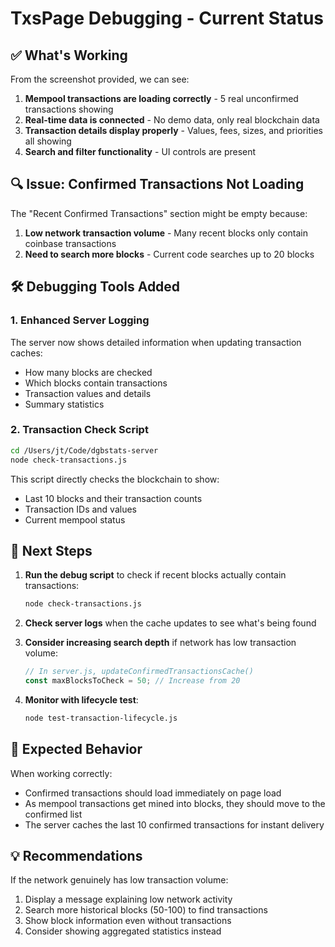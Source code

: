 # TxsPage Debugging - Current Status

## ✅ What's Working

From the screenshot provided, we can see:

1. **Mempool transactions are loading correctly** - 5 real unconfirmed transactions showing
2. **Real-time data is connected** - No demo data, only real blockchain data
3. **Transaction details display properly** - Values, fees, sizes, and priorities all showing
4. **Search and filter functionality** - UI controls are present

## 🔍 Issue: Confirmed Transactions Not Loading

The "Recent Confirmed Transactions" section might be empty because:

1. **Low network transaction volume** - Many recent blocks only contain coinbase transactions
2. **Need to search more blocks** - Current code searches up to 20 blocks

## 🛠️ Debugging Tools Added

### 1. Enhanced Server Logging

The server now shows detailed information when updating transaction caches:
- How many blocks are checked
- Which blocks contain transactions
- Transaction values and details
- Summary statistics

### 2. Transaction Check Script

```bash
cd /Users/jt/Code/dgbstats-server
node check-transactions.js
```

This script directly checks the blockchain to show:
- Last 10 blocks and their transaction counts
- Transaction IDs and values
- Current mempool status

## 📝 Next Steps

1. **Run the debug script** to check if recent blocks actually contain transactions:
   ```bash
   node check-transactions.js
   ```

2. **Check server logs** when the cache updates to see what's being found

3. **Consider increasing search depth** if network has low transaction volume:
   ```javascript
   // In server.js, updateConfirmedTransactionsCache()
   const maxBlocksToCheck = 50; // Increase from 20
   ```

4. **Monitor with lifecycle test**:
   ```bash
   node test-transaction-lifecycle.js
   ```

## 🎯 Expected Behavior

When working correctly:
- Confirmed transactions should load immediately on page load
- As mempool transactions get mined into blocks, they should move to the confirmed list
- The server caches the last 10 confirmed transactions for instant delivery

## 💡 Recommendations

If the network genuinely has low transaction volume:
1. Display a message explaining low network activity
2. Search more historical blocks (50-100) to find transactions
3. Show block information even without transactions
4. Consider showing aggregated statistics instead